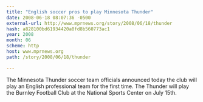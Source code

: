 ```yaml
---
title: "English soccer pros to play Minnesota Thunder"
date: 2008-06-18 08:07:36 -0500
external-url: http://www.mprnews.org/story/2008/06/18/thunder
hash: a828100bd61934420a0fd8b560773ac1
year: 2008
month: 06
scheme: http
host: www.mprnews.org
path: /story/2008/06/18/thunder

---
```


The Minnesota Thunder soccer team officials announced today the club will play an English professional team for the first time. The Thunder will play the Burnley Football Club at the National Sports Center on July 15th.
